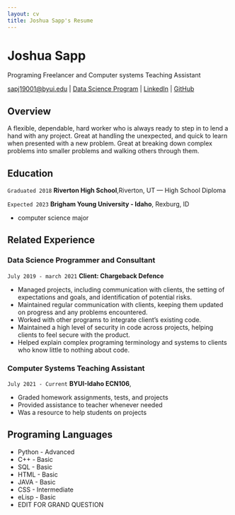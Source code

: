 ```yaml
---
layout: cv
title: Joshua Sapp's Resume
---
```

# Joshua Sapp
Programing Freelancer and Computer systems Teaching Assistant

<div id="webaddress">
<a href="sapj19001@byui.edu">sapj19001@byui.edu</a>
| <a href="https://byuidatascience.github.io/development.html">Data Science Program</a>
| <a href="www.linkedin.com/in/joshua-sapp-52273918a">LinkedIn</a>
| <a href="https://github.com/jsappbyui1">GitHub</a>
</div>


## Overview
A flexible, dependable, hard worker who is always ready to step in to lend a hand with any project.  Great at handling the unexpected, and quick to learn when presented with a new problem.  Great at breaking down complex problems into smaller problems and walking others through them.


## Education

`Graduated 2018`
__Riverton High School__,Riverton, UT — High School Diploma


`Expected 2023`
__Brigham Young University - Idaho__, Rexburg, ID

- computer science major


## Related Experience

### Data Science Programmer and Consultant

`July 2019 - march 2021`
__Client: Chargeback Defence__

- Managed projects, including communication with clients, the setting of expectations and goals, and identification of potential risks.
- Maintained regular communication with clients, keeping them updated on progress and any problems encountered.
- Worked with other programs to integrate client’s existing code.
- Maintained a high level of security in code across projects, helping clients to feel secure with the product.
- Helped explain complex programing terminology and systems to clients who know little to nothing about code.

### Computer Systems Teaching Assistant

`July 2021 - Current`
__BYUI-Idaho ECN106__, 

- Graded homework assignments, tests, and projects
- Provided assistance to teacher whenever needed
- Was a resource to help students on projects 

## Programing Languages
- Python - Advanced
- C++ - Basic
- SQL - Basic
- HTML - Basic
- JAVA - Basic
- CSS - Intermediate
- eLisp - Basic
- EDIT FOR GRAND QUESTION




<!-- ### Footer

Last updated: December 2021 -->


